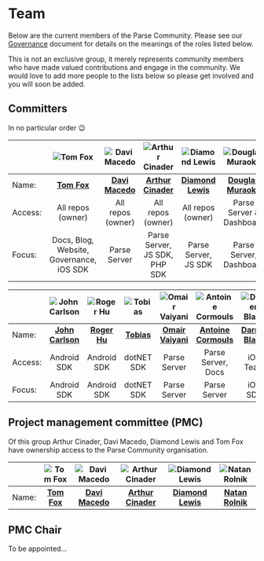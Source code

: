 # Team

Below are the current members of the Parse Community. Please see our [Governance](GOVERNANCE.md) document for details on the meanings of the roles listed below.

This is not an exclusive group, it merely represents community members who have made valued contributions and engage in the community. We would love to add more people to the lists below so please get involved and you will soon be added.

## Committers

In no particular order 😉

|         | ![Tom Fox](https://avatars0.githubusercontent.com/u/13188249?s=180&v=4) | ![Davi Macedo](https://avatars3.githubusercontent.com/u/4430059?s=180&v=4) | ![Arthur Cinader](https://avatars2.githubusercontent.com/u/700572?s=180&v=4) | ![Diamond Lewis](https://avatars0.githubusercontent.com/u/9830365?s=180&v=4) | ![Douglas Muraoka](https://avatars0.githubusercontent.com/u/8273531?s=180&v=4) | ![Marc Smith](https://avatars0.githubusercontent.com/u/5037688?s=180&v=4) |
|---------|:---:|:---:|:---:|:---:|:---:|:---:|
| Name:   | [__Tom Fox__](https://github.com/tomwfox) | [__Davi Macedo__](https://github.com/davimacedo) | [__Arthur Cinader__](https://github.com/acinader) | [__Diamond Lewis__](https://github.com/dplewis) | [__Douglas Muraoka__](https://github.com/douglasmuraoka) | [__Marc Smith__](https://github.com/mrmarcsmith) |
| Access: | All repos (owner) | All repos (owner) | All repos (owner) | All repos (owner) | Parse Server & Dashboard | iOS Team |
| Focus:  | Docs, Blog, Website, Governance, iOS SDK | Parse Server | Parse Server, JS SDK, PHP SDK | Parse Server, JS SDK | Parse Server, Dashboard | iOS SDK |

|         | ![John Carlson](https://avatars1.githubusercontent.com/u/1459320?s=180&v=4) | ![Roger Hu](https://avatars1.githubusercontent.com/u/326857?s=180&v=4) | ![Tobias](https://avatars3.githubusercontent.com/u/5549565?s=180&v=4) | ![Omair Vaiyani](https://avatars2.githubusercontent.com/u/5912209?s=180&v=4) | ![Antoine Cormouls](https://avatars3.githubusercontent.com/u/27959372?s=180&v=4) | ![Darren Black](https://avatars1.githubusercontent.com/u/845731?s=180&v=4) |
|---------|:---:|:---:|:---:|:---:|:---:|:---:|
| Name:   | [__John Carlson__](https://github.com/Jawnnypoo) | [__Roger Hu__](https://github.com/rogerhu) | [__Tobias__](https://github.com/TobiasPott) | [__Omair Vaiyani__](https://github.com/omairvaiyani) | [__Antoine Cormouls__](https://github.com/Moumouls) | [__Darren Black__](https://github.com/drdaz) |
| Access: | Android SDK | Android SDK | dotNET SDK | Parse Server | Parse Server, Docs | iOS Team |
| Focus:  | Android SDK | Android SDK | dotNET SDK | Parse Server | Parse Server | iOS SDK |


## Project management committee (PMC)

Of this group Arthur Cinader, Davi Macedo, Diamond Lewis and Tom Fox have ownership access to the Parse Community organisation.

|       | ![Tom Fox](https://avatars0.githubusercontent.com/u/13188249?s=180&v=4) | ![Davi Macedo](https://avatars3.githubusercontent.com/u/4430059?s=180&v=4)  | ![Arthur Cinader](https://avatars2.githubusercontent.com/u/700572?s=180&v=4) | ![Diamond Lewis](https://avatars0.githubusercontent.com/u/9830365?s=180&v=4) | ![Natan Rolnik](https://avatars1.githubusercontent.com/u/1164565?s=180&v=4)
|-------|:---:|:---:|:---:|:---:|:---:|
| Name: | [__Tom Fox__](https://github.com/tomwfox) | [__Davi Macedo__](https://github.com/davimacedo) | [__Arthur Cinader__](https://github.com/acinader) | [__Diamond Lewis__](https://github.com/dplewis) | [__Natan Rolnik__](https://github.com/natanrolnik) |

## PMC Chair

To be appointed...
